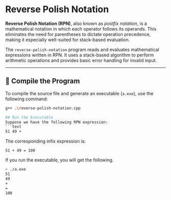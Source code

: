 # Reverse Polish Notation

**Reverse Polish Notation (RPN)**, also known as *postfix notation*, is a mathematical notation in which each operator follows its operands. This eliminates the need for parentheses to dictate operation precedence, making it especially well-suited for stack-based evaluation.

The `reverse-polish-notation` program reads and evaluates mathematical expressions written in RPN. It uses a stack-based algorithm to perform arithmetic operations and provides basic error handling for invalid input.

---

## 🔧 Compile the Program

To compile the source file and generate an executable (`a.exe`), use the following command:

```bash
g++ .\reverse-polish-notation.cpp

## Run the Executable
Suppose we have the following RPN expression:
```text
51 49 +
```
The corresponding infix expression is:
```text
51 + 49 = 100
```
If you run the executable, you will get the following.
```bash
> ./a.exe
51
49
+
=
100
```
